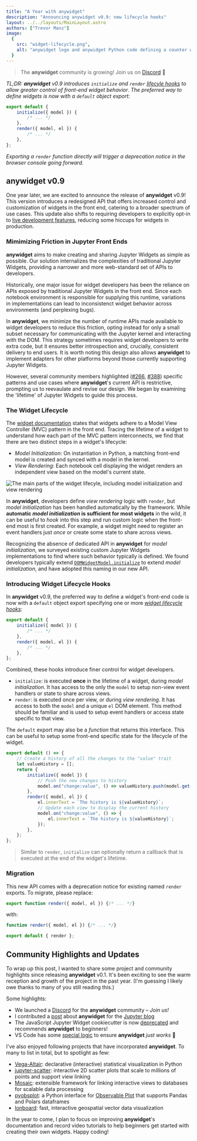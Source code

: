 ```yaml
---
title: "A Year with anywidget"
description: "Announcing anywidget v0.9: new lifecycle hooks"
layout: ../../layouts/MainLayout.astro
authors: ["Trevor Manz"]
image:
  {
    src: "widget-lifecycle.png",
    alt: "anywidget logo and anywidget Python code defining a counter widget",
  }
---
```


> The **anywidget** community is growing! Join us on
> [Discord](https://discord.gg/W5h4vPMbDQ) 🐣

_TL;DR: **anywidget** v0.9 introduces `initialize` and `render`
<a class="underline" href="#introducing-widget-lifecycle-hooks">lifecyle
hooks</a> to allow greater control of front-end widget behavior_. _The preferred
way to define widgets is now with a `default` object export:_

```js
export default {
	initialize({ model }) {
		/* ... */
	},
	render({ model, el }) {
		/* ... */
	},
};
```

_Exporting a `render` function directly will trigger a deprecation notice in the
browser console going forward._

## anywidget v0.9

One year later, we are excited to announce the release of **anywidget** v0.9!
This version introduces a redesigned API that offers increased control and
customization of widgets in the front end, catering to a broader spectrum of use
cases. This update also shifts to requiring developers to explicitly opt-in to
[live development features](/blog/anywidget-02#native-hot-module-replacement-hmr),
reducing some hiccups for widgets in production.

### Mimimizing Friction in Jupyter Front Ends

**anywidget** aims to make creating and sharing Jupyter Widgets as simple as
possible. Our solution internalizes the complexities of traditional Jupyter
Widgets, providing a narrower and more web-standard set of APIs to developers.

Historically, one major issue for widget developers has been the reliance on
APIs exposed by traditional Jupyter Widgets in the front end. Since each
notebook environment is responsible for supplying this runtime, variations in
implementations can lead to inconsistenct widget behavior across environments
(and perplexing bugs).

In **anywidget**, we minimize the number of runtime APIs made available to
widget developers to reduce this friction, opting instead for only a small
subset necessary for communicating with the Jupyter kernel and interacting with
the DOM. This strategy sometimes requires widget developers to write extra code,
but it ensures better introspection and, crucially, consistent delivery to end
users. It is worth noting this design also allows **anywidget** to implement
adapters for other platforms beyond those currently supporting Jupyter Widgets.

However, several community members highlighted
([#266](https://github.com/manzt/anywidget/issues/266),
[#388](https://github.com/manzt/anywidget/issues/388)) specific patterns and use
cases where **anywidget**'s current API is restrictive, prompting us to
reevaulate and revise our design. We began by examining the 'lifetime' of
Jupyter Widgets to guide this process.

### The Widget Lifecycle

The
[widget documentation](https://ipywidgets.readthedocs.io/en/8.1.2/examples/Widget%20Low%20Level.html#models-and-views)
states that widgets adhere to a Model View Controller (MVC) pattern in the front
end. Tracing the lifetime of a widget to understand how each part of the MVC
pattern interconnects, we find that there are two distinct steps in a widget's
lifecycle:

- _Model Initialization_: On instantiation in Python, a matching front-end model
  is created and synced with a model in the kernel.
- _View Rendering_: Each notebook cell displaying the widget renders an
  independent view based on the model's current state.

![The main parts of the widget lifecyle, including model initialization and view rendering](/widget-lifecycle.png)

In **anywidget**, developers define _view rendering_ logic with `render`, but
_model initialization_ has been handled automatically by the framework. While
**automatic _model initialization_ is sufficient for most widgets** in the wild,
it can be useful to _hook_ into this step and run custom logic when the
front-end most is first created. For example, a widget might need to register an
event handlers just _once_ or create some state to share across views.

Recognizing the absence of dedicated API in **anywidget** for _model
initialization_, we surveyed existing custom Jupyter Widgets implementations to
find where such behavior typically is defined. We found developers typically
extend
[`DOMWidgetModel.initialize`](https://github.com/jupyter-widgets/ipywidgets/blob/b2531796d414b0970f18050d6819d932417b9953/packages/base/src/widget.ts#L150)
to extend _model initialization_, and have adopted this naming in our new API.

### Introducing Widget Lifecycle Hooks

In **anywidget** v0.9, the preferred way to define a widget's front-end code is
now with a `default` object export specifying one or more <u> _widget lifecycle
hooks_</u>:

```js
export default {
	initialize({ model }) {
		/* ... */
	},
	render({ model, el }) {
		/* ... */
	},
};
```

Combined, these hooks introduce finer control for widget developers.

- `initialize`: is executed **once** in the lifetime of a widget, during _model
  initialization_. It has access to the only the `model` to setup non-view event
  handlers or state to share across views.
- `render`: is executed once per view, or during _view rendering_. It has access
  to both the `model` and a unique `el` DOM element. This method should be
  familiar and is used to setup event handlers or access state specific to that
  view.

The `default` export may also be a _function_ that returns this interface. This
can be useful to setup some front-end specific state for the lifecycle of the
widget.

```js
export default () => {
	// Create a history of all the changes to the "value" trait
	let valueHistory = [];
	return {
		initialize({ model }) {
			// Push the new changes to history
			model.on("change:value", () => valueHistory.push(model.get("value")));
		},
		render({ model, el }) {
			el.innerText = `The history is ${valueHistory}`;
			// Update each view to display the current history
			model.on("change:value", () => {
				el.innerText = `The history is ${valueHistory}`;
			});
		},
	};
};
```

> Similar to `render`, `initialize` can optionally return a callback that is
> executed at the end of the widget's lifetime.

### Migration

This new API comes with a deprecation notice for existing named `render`
exports. To migrate, please replace:

```js
export function render({ model, el }) {/* ... */}
```

with:

```js
function render({ model, el }) {/* ... */}

export default { render };
```

## Community Highlights and Updates

To wrap up this post, I wanted to share some project and community highlights
since releasing **anywidget** v0.1. It's been exciting to see the warm reception
and growth of the project in the past year. (I'm guessing I likely owe thanks to
many of you still reading this.)

Some highlights:

- We launched a [Discord](https://discord.gg/W5h4vPMbDQ) for the **anywidget**
  community – _Join us!_
- I contributed a
  [post](https://blog.jupyter.org/anywidget-jupyter-widgets-made-easy-164eb2eae102)
  about **anywidget** for the [Jupyter blog](https://blog.jupyter.org/)
- The JavaScript Jupyter Widget cookiecutter is now
  [deprecated](https://github.com/jupyter-widgets/widget-cookiecutter) and
  recommends **anywidget** to beginners!
- VS Code has some
  [special logic](https://github.com/microsoft/vscode-jupyter/pulls?q=is%3Apr+sort%3Aupdated-desc+anywidget)
  to ensure **anywidget** _just works_ 🫠

I've also enjoyed following projects that have incorporated **anywidget**. To
many to list in total, but to spotlight as few:

- [Vega-Altair](https://github.com/altair-viz/altair): declarative (interactive)
  statistical visualization in Python
- [jupyter-scatter](https://github.com/flekschas/jupyter-scatter): interactive
  2D scatter plots that scale to millions of points and support view linking
- [Mosaic](https://github.com/uwdata/mosaic): extensible framework for linking
  interactive views to databases for scalable data processing
- [pyobsplot](https://github.com/juba/pyobsplot): a Python interface for
  [Observable Plot](https://observablehq.com/plot/) that supports Pandas and
  Polars dataframes
- [lonboard](https://github.com/developmentseed/lonboard): fast, interactive
  geospatial vector data visualization

In the year to come, I plan to focus on improving **anywidget**'s documentation
and record video tutorials to help beginners get started with creating their own
widgets. Happy coding!
